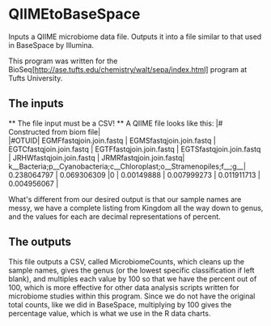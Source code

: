 # QIIMEtoBaseSpace
Inputs a QIIME microbiome data file. Outputs it into a file similar to that used in BaseSpace by Illumina. 

This program was written for the BioSeq[http://ase.tufts.edu/chemistry/walt/sepa/index.html] program at Tufts University.

## The inputs
** The file input must be a CSV! ** 
A QIIME file looks like this:
|#	Constructed	from	biom	file|			
|#OTUID|	EGMFfastqjoin.join.fastq |	EGMSfastqjoin.join.fastq | EGTCfastqjoin.join.fastq	| EGTFfastqjoin.join.fastq	| EGTSfastqjoin.join.fastq	| JRHWfastqjoin.join.fastq |	JRMRfastqjoin.join.fastq|
k__Bacteria;p__Cyanobacteria;c__Chloroplast;o__Stramenopiles;f__;g__|	0.238064797 |	0.069306309 |0 |	0.00149888 |	0.007999273 |	0.011911713 |	0.004956067 |

What's different from our desired output is that our sample names are messy, we have a complete listing from Kingdom all the way down to genus, and the values for each are decimal representations of percent.

## The outputs
This file outputs a CSV, called MicrobiomeCounts, which cleans up the sample names, gives the genus (or the lowest specific classification if left blank), and multiples each value by 100 so that we have the percent out of 100, which is more effective for other data analysis scripts written for microbiome studies within this program. Since we do not have the original total counts, like we did in BaseSpace, multiplying by 100 gives the percentage value, which is what we use in the R data charts. 
